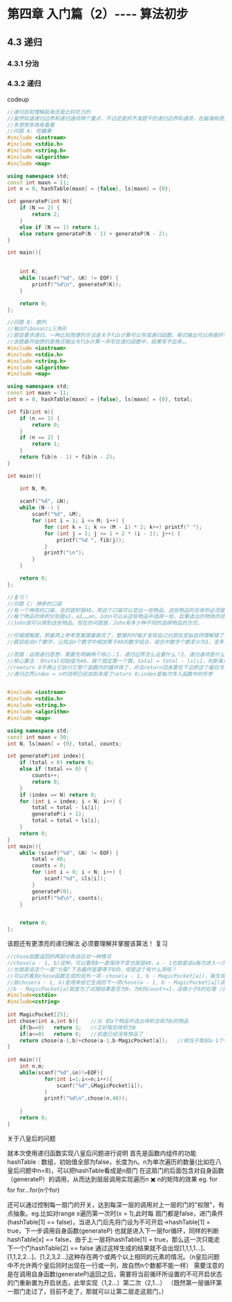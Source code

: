 # 第四章 入门篇（2）---- 算法初步
## 4.3 递归
### 4.3.1 分治
### 4.3.2 递归

codeup
```C++
//递归目前理解起来还是比较吃力的
//虽然知道递归边界和递归通项两个重点，不过还是抓不准题干的递归边界和通项，在脑海构思两者过程中造成逻辑混乱
//多想想多练练看看
//问题 A: 吃糖果
#include <iostream>
#include <stdio.h>
#include <string.h>
#include <algorithm>
#include <map>

using namespace std;
const int maxn = 11;
int n = 0, hashTable[maxn] = {false}, ls[maxn] = {0};

int generateP(int N){
    if (N == 2) {
        return 2;
    }
    else if (N == 1) return 1;
    else return generateP(N - 1) + generateP(N - 2);
}

int main(){

    
    int K;
    while (scanf("%d", &K) != EOF) {
        printf("%d\n", generateP(K));
    }

    return 0;
};

```

```C++
//问题 B: 数列
//输出fibonacci三角形
//题目要求递归，一种比较简便的方法是关于fib计算可以写成递归函数，格式输出可以用循环写在主程序中
//该题最开始想的是格式输出与fib计算一并写在递归函数中，结果写不出来。。
#include <iostream>
#include <stdio.h>
#include <string.h>
#include <algorithm>
#include <map>

using namespace std;
const int maxn = 11;
int n = 0, hashTable[maxn] = {false}, ls[maxn] = {0}, total;

int fib(int n){
    if (n == 1) {
        return 0;
    }
    if (n == 2) {
        return 1;
    }
    return fib(n - 1) + fib(n - 2);
}

int main(){

    int N, M;
    
    scanf("%d", &N);
    while (N--) {
        scanf("%d", &M);
        for (int i = 1; i <= M; i++) {
            for (int k = 1; k <= (M - i) * 2; k++) printf(" ");
            for (int j = 1; j <= 1 + 2 * (i - 1); j++) {
                printf("%d ", fib(j));
            }
            printf("\n");
        }
    }

    return 0;
};

```

```C++
//复习！
//问题 C: 神奇的口袋
//有一个神奇的口袋，总的容积是40，用这个口袋可以变出一些物品，这些物品的总体积必须是40。John现在有n个想要得到的物品，
//每个物品的体积分别是a1，a2……an。John可以从这些物品中选择一些，如果选出的物体的总体积是40，那么利用这个神奇的口袋，
//John就可以得到这些物品。现在的问题是，John有多少种不同的选择物品的方式。

//仔细理解题，照着网上参考答案跟着做完了，整理的时候才发现自己对题目至始自终理解错了，题目都没搞懂就继续下一个假装搞懂了，如此的囫囵吞枣赶进度
//题目给出n个数字，让找出n个数字中相加等于40的数字组合，组合中数字个数至少为1，至多为n。

//思路：运用递归思想，需要先明确两个核心；1、递归边界怎么设置什么？2、递归通项是什么？
//核心算法：令total初始值为40，挨个固定第一个数，total = total - ls[i]，判断条件是total = 0，此期间每当满足则count+=1，如果total < 0则
//reeturn 0不再让它执行它那个函数内的循环体了，并且return回来要在下边把这个最后令条件失败的数加回来（从而相当于越过这个数继续寻找合适的数）total = total + ls[i]
//递归边界index = n时说明已经加到末尾了return 0;index是每次传入函数中的形参


#include <iostream>
#include <stdio.h>
#include <string.h>
#include <algorithm>
#include <map>

using namespace std;
const int maxn = 30;
int N, ls[maxn] = {0}, total, counts;

int generateP(int index){
    if (total < 0) return 0;
    else if (total == 0) {
        counts++;
        return 0;
    }
    if (index == N) return 0;
    for (int i = index; i < N; i++) {
        total = total - ls[i];
        generateP(i + 1);
        total = total + ls[i];
    }
    return 0;
}
int main(){
    while (scanf("%d", &N) != EOF) {
        total = 40;
        counts = 0;
        for (int i = 0; i < N; i++) {
            scanf("%d", &ls[i]);
        }
        generateP(0);
        printf("%d\n", counts);
    }


    return 0;
};

```
该题还有更漂亮的递归解法
必须要理解并掌握该算法！
复习

```C++
//chose函数返回的两部分各自应对一种情况
//chose(a - 1, b)这种，可以看到b一直保持不变也就是40，a - 1也就是说a每次进入一次递归调用就比上回小1，if(a<=0)   return 0,
//也就是说这个一直"分裂"下去最终是要等于0的，但是这个有什么用呢？
//可以的看到chose函数生成的另外一项：chose(a - 1, b - MagicPocket[a])，每生成一项chose(a - 1, b)就会伴随一项chose(a - 1, b - MagicPocket[a])产生，
//故chose(a - 1, b)是用来给它生成的下一项chose(a - 1, b - MagicPocket[a])调整a的位置，这样以来b - MagicPocket[a]的下一个"嫡系"就是b - MagicPocket[a] - MagicPocket[a - 1]
//b - MagicPocket[a]就是为了试探结果是否为0，为0则count+=1，没做小于0的处理（小于零的条件加上也是可以的，提前返回0，可以少些分裂，不用随着a=0时才返回0）
#include<cstdio>
#include<cstring> 
 
int MagicPocket[25];
int chose(int a,int b){    //从 前a个物品中选出体积总和为b的物品 
	if(b==0)   return 1;   //正好取到体积为b 
	if(a<=0)   return 0;   //前面已经没有物品了 
	return chose(a-1,b)+chose(a-1,b-MagicPocket[a]);   //相当于取前a-1个物品凑成b的数量加上取到第a个物品时前面凑成b-当前物品的体积    
}
 
int main(){
	int n,m;
	while(scanf("%d",&n)!=EOF){
			for(int i=1;i<=n;i++){
				scanf("%d",&MagicPocket[i]);
			}
			printf("%d\n",chose(n,40));	
		
	}
	return 0;
}
```

关于八皇后的问题

就本次使用递归函数实现八皇后问题进行说明
首先是函数内组件的功能
hashTable : 数组，初始值全部为false，长度为n。n为单次遍历的数量(比如在八皇后问题中n=8)，可以把hashTable看成是n扇门
在这扇门的后面包含对自身函数（generateP）的调用，从而达到层层调用实现遍历n ✖️ n的矩阵的效果
eg. for for for...for(n个for)

还可以通过控制每一扇门的开关，达到每深一层的调用对上一层的门的"权限"，有点抽象。eg.比如对range x遍历第一次时(x = 1),此时每
扇门都是false，进门条件(hashTable[1] == false)，当进入门后先将门设为不可开启->hashTable[1] = true，下一步调用自身函数(generateP)
也就是进入下一层for循环，同样的判断hashTable[x] == false，由于上一层将hashTable[1] = true，那么这一次只能走下一个门hashTable[2] == false
通过这样生成的结果就不会出现[1,1,1,1...]、[1,1,2,2...]、[1,2,3,2...]这种存在两个或两个以上相同的元素的情况。（n皇后问题中不允许两个皇后同时出现在一行或一列，故自然n个数都不能一样）
需要注意的是在调用自身函数(generateP)返回之后，需要将当前循环所设置的不可开启状态的门重新置为开启状态，此举实现（1,2...）第二次（2,1...）
（既然第一层循环第一扇门走过了，目前不走了，那就可以让第二层走这扇门，）















